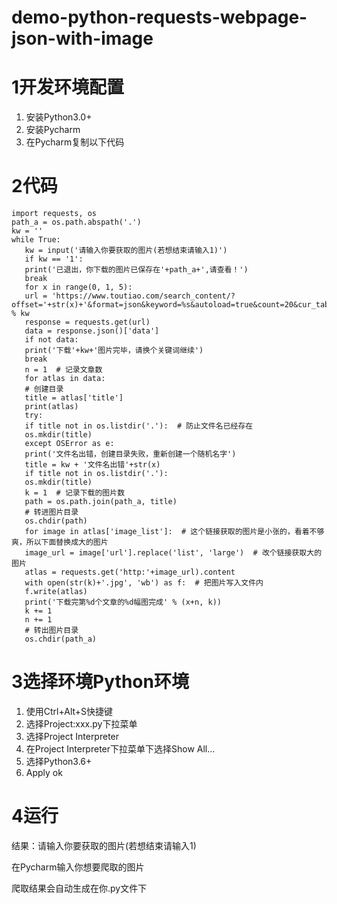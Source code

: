 # demo-python-requests-webpage-json-with-image #
# 1开发环境配置 #
1. 安装Python3.0+
2. 安装Pycharm
3. 在Pycharm复制以下代码

# 2代码 #

    import requests, os
    path_a = os.path.abspath('.')
    kw = ''
    while True:
       kw = input('请输入你要获取的图片(若想结束请输入1)')
       if kw == '1':
       print('已退出，你下载的图片已保存在'+path_a+',请查看！')
       break
       for x in range(0, 1, 5):
       url = 'https://www.toutiao.com/search_content/?offset='+str(x)+'&format=json&keyword=%s&autoload=true&count=20&cur_tab=3&from=gallery' % kw
       response = requests.get(url)
       data = response.json()['data']
       if not data:
       print('下载'+kw+'图片完毕，请换个关键词继续')
       break
       n = 1  # 记录文章数
       for atlas in data:
       # 创建目录
       title = atlas['title']
       print(atlas)
       try:
       if title not in os.listdir('.'):  # 防止文件名已经存在
       os.mkdir(title)
       except OSError as e:
       print('文件名出错，创建目录失败，重新创建一个随机名字')
       title = kw + '文件名出错'+str(x)
       if title not in os.listdir('.'):
       os.mkdir(title)
       k = 1  # 记录下载的图片数
       path = os.path.join(path_a, title)
       # 转进图片目录
       os.chdir(path)
       for image in atlas['image_list']:  # 这个链接获取的图片是小张的，看着不够爽，所以下面替换成大的图片
       image_url = image['url'].replace('list', 'large')  # 改个链接获取大的图片
       atlas = requests.get('http:'+image_url).content
       with open(str(k)+'.jpg', 'wb') as f:  # 把图片写入文件内
       f.write(atlas)
       print('下载完第%d个文章的%d幅图完成' % (x+n, k))
       k += 1
       n += 1
       # 转出图片目录
       os.chdir(path_a)
    


    

# 3选择环境Python环境 #

1. 使用Ctrl+Alt+S快捷键
2. 选择Project:xxx.py下拉菜单
3. 选择Project Interpreter
4. 在Project Interpreter下拉菜单下选择Show All...
5. 选择Python3.6+
6. Apply ok

# 4运行 #
结果：请输入你要获取的图片(若想结束请输入1)

在Pycharm输入你想要爬取的图片

爬取结果会自动生成在你.py文件下